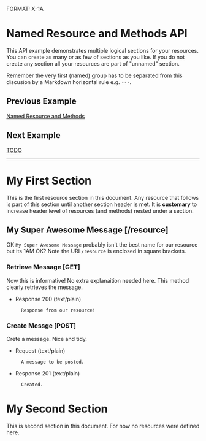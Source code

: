 FORMAT: X-1A

# Named Resource and Methods API 
This API example demonstrates multiple logical sections for your resources. You can create as many or as few of sections as you like. If you do not create any section all your resources are part of "unnamed" section.

Remember the very first (named) group has to be separated from this discusion by a Markdown horizontal rule e.g. `---`.

## Previous Example
[Named Resource and Methods](https://github.com/apiaryio/api-blueprint/blob/master/examples/3.%20Named%20Resource%20and%20Methods.md)

## Next Example
[TODO]()

---

# My First Section
This is the first resource section in this document. Any resource that follows is part of this section until another section header is met. It is **customary** to increase header level of resources (and methods) nested under a section.

## My Super Awesome Message [/resource]
OK `My Super Awesome Message` probably isn't the best name for our resource but its 1AM OK? Note the URI `/resource` is enclosed in square brackets. 

### Retrieve Message [GET]
Now this is informative! No extra explanaition needed here. This method clearly retrieves the message.

+ Response 200 (text/plain)

        Response from our resource!
        
### Create Messge [POST]
Crete a message. Nice and tidy.

+ Request (text/plain)

        A message to be posted.
        
+ Response 201 (text/plain)

        Created.

# My Second Section
This is second section in this document. For now no resources were defined here.

